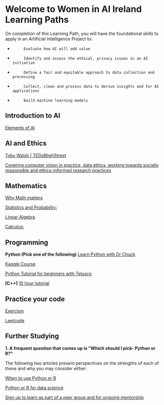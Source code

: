 # Welcome to Women in AI Ireland Learning Paths
On completion of this Learning Path, you will have the foundational skills to apply in an Artificial Intelligence Project to:
-          Evaluate how AI will add value
-          Identify and assess the ethical, privacy issues in an AI initiative
-          Define a fair and equitable approach to data collection and processing
-          Collect, clean and process data to derive insights and for AI applications
-          Build machine learning models

## Introduction to AI
[Elements of AI](https://www.elementsofai.com)


## AI and Ethics
[Toby Walsh | TEDxBlighStreet](https://www.youtube.com/watch?v=HSsQApXQGsI)
 
 
[Covering computer vision in practice, data ethics, working towards socially responsible and ethics-informed research practices](https://sites.google.com/view/fatecv-tutorial/schedule)

## Mathematics
[Why Math matters](https://www.youtube.com/watch?v=8onB7rPG4Pk)

[Statistics and Probability:](https://www.udemy.com/course/statistics-probability)

[Linear Algebra](https://www.udemy.com/course/linear-algebra-course)

[Calculus:](https://www.udemy.com/course/calculus1)

## Programming
**Python (Pick one of the following)**
[Learn Python with Dr Chuck](https://www.youtube.com/watch?v=8DvywoWv6fI)

[Kaggle Course](https://www.kaggle.com/learn/python)

[Python Tutorial for beginners with Telusco](https://www.youtube.com/playlist?list=PLsyeobzWxl7poL9JTVyndKe62ieoN-MZ3)

**[C++]**
[10 hour tutorial](https://www.youtube.com/watch?v=_bYFu9mBnr4)

## Practice your code
[Exercism](https://exercism.io/)

[Leetcode](https://leetcode.com/)

## Further Studying
**1. A frequent question that comes up is "Which should I pick- Python or R?"**

The following two articles present perspectives on the strengths of each of these and why you may consider either:

[When to use Python or R](https://www.datacamp.com/community/blog/when-to-use-python-or-r)

[Python or R for data science](https://medium.com/@data_driven/python-vs-r-for-data-science-and-the-winner-is-3ebb1a968197)

[Sign up to learn as part of a peer group and for ongoing mentorship](https://lnkd.in/gitQ_Hv)

